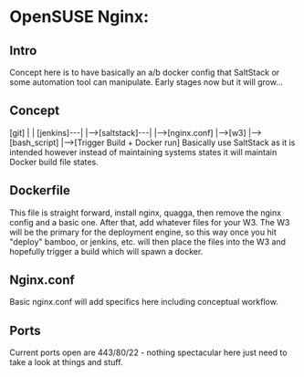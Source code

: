 # OpenSUSE Nginx: 

## Intro
Concept here is to have basically an a/b docker config that SaltStack
or some automation tool can manipulate. Early stages now but it will
grow...

## Concept
  [git]
    |
    |
[jenkins]---|
	    |-->[saltstack]---|<DockerDev Repo>
			      |-->[nginx.conf]
			      |-->[w3]
			      |-->[bash_script]
	    		      |-->[Trigger Build + Docker run]
Basically use SaltStack as it is intended however instead of maintaining
systems states it will maintain Docker build file states.

## Dockerfile
This file is straight forward, install nginx, quagga, then remove 
the nginx config and a basic one. After that, add whatever files
for your W3. The W3 will be the primary for the deployment engine,
so this way once you hit "deploy" bamboo, or jenkins, etc. will 
then place the files into the W3 and hopefully trigger a build 
which will spawn a docker.

## Nginx.conf
Basic nginx.conf will add specifics here including conceptual
workflow. 
 
## Ports
Current ports open are 443/80/22 - nothing spectacular here just
need to take a look at things and stuff.
